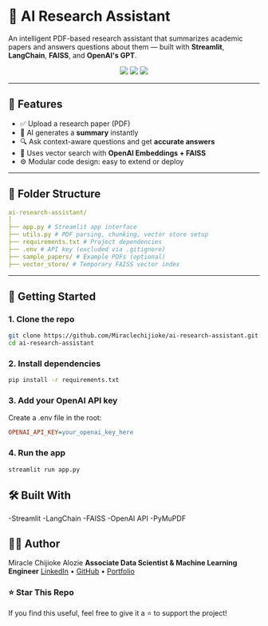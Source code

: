 # 🧠 AI Research Assistant

An intelligent PDF-based research assistant that summarizes academic papers and answers questions about them — built with **Streamlit**, **LangChain**, **FAISS**, and **OpenAI's GPT**.

<p align="center">
  <img src="https://img.shields.io/badge/Built%20With-LangChain-blue?style=flat-square" />
  <img src="https://img.shields.io/badge/LLM-OpenAI-brightgreen?style=flat-square" />
  <img src="https://img.shields.io/badge/UI-Streamlit-orange?style=flat-square" />
</p>

---

## 📌 Features

- ✅ Upload a research paper (PDF)
- 🧠 AI generates a **summary** instantly
- 🔍 Ask context-aware questions and get **accurate answers**
- 🧬 Uses vector search with **OpenAI Embeddings + FAISS**
- ⚙️ Modular code design: easy to extend or deploy

---

## 📂 Folder Structure

```yaml
ai-research-assistant/
│
├── app.py # Streamlit app interface
├── utils.py # PDF parsing, chunking, vector store setup
├── requirements.txt # Project dependencies
├── .env # API key (excluded via .gitignore)
├── sample_papers/ # Example PDFs (optional)
├── vector_store/ # Temporary FAISS vector index

```
---
## 🚀 Getting Started

### 1. Clone the repo

```bash
git clone https://github.com/Miraclechijioke/ai-research-assistant.git
cd ai-research-assistant

```
### 2. Install dependencies

```bash
pip install -r requirements.txt
```

### 3. Add your OpenAI API key
Create a .env file in the root:

```ini
OPENAI_API_KEY=your_openai_key_here
```
### 4. Run the app
```bash
streamlit run app.py
```

## 🛠 Built With
-Streamlit
-LangChain
-FAISS
-OpenAI API
-PyMuPDF

## 👨‍💻 Author
Miracle Chijioke Alozie
**Associate Data Scientist & Machine Learning Engineer**
[LinkedIn](https://linkedin.com/in/mchijioke) • [GitHub](https://github.com/Miraclechijioke) • [Portfolio](https://bit.ly/MC_DataScience)

### ⭐️ Star This Repo
If you find this useful, feel free to give it a ⭐️ to support the project!

